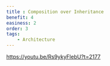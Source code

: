 ```yaml
---
title : Composition over Inheritance
benefit: 4
easiness: 2
order: 3
tags:
    - Architecture
---
```


https://youtu.be/Rs9ykyFlebU?t=2177